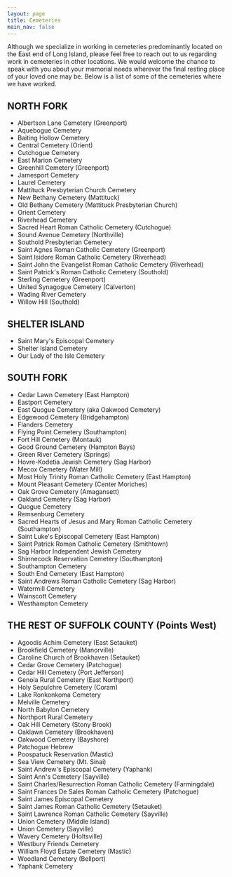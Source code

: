 ```yaml
---
layout: page
title: Cemeteries
main_nav: false
---
```


Although we specialize in working in cemeteries predominantly located
on the East end of Long Island, please feel free to reach out to us
regarding work in cemeteries in other locations. We would welcome the
chance to speak with you about your memorial needs wherever the final
resting place of your loved one may be. Below is a list of some of the
cemeteries where we have worked.

## NORTH FORK

- Albertson Lane Cemetery (Greenport)
- Aquebogue Cemetery
- Baiting Hollow Cemetery
- Central Cemetery (Orient)
- Cutchogue Cemetery
- East Marion Cemetery
- Greenhill Cemetery (Greenport)
- Jamesport Cemetery
- Laurel Cemetery
- Mattituck Presbyterian Church Cemetery
- New Bethany Cemetery (Mattituck)
- Old Bethany Cemetery (Mattituck Presbyterian Church)
- Orient Cemetery
- Riverhead Cemetery
- Sacred Heart Roman Catholic Cemetery (Cutchogue)
- Sound Avenue Cemetery (Northville)
- Southold Presbyterian Cemetery
- Saint Agnes Roman Catholic Cemetery (Greenport)
- Saint Isidore Roman Catholic Cemetery (Riverhead)
- Saint John the Evangelist Roman Catholic Cemetery (Riverhead)
- Saint Patrick's Roman Catholic Cemetery (Southold)
- Sterling Cemetery (Greenport)
- United Synagogue Cemetery (Calverton)
- Wading River Cemetery
- Willow Hill (Southold)

## SHELTER ISLAND

- Saint Mary's Episcopal Cemetery
- Shelter Island Cemetery
- Our Lady of the Isle Cemetery

## SOUTH FORK

- Cedar Lawn Cemetery (East Hampton)
- Eastport Cemetery
- East Quogue Cemetery (aka Oakwood Cemetery)
- Edgewood Cemetery (Bridgehampton)
- Flanders Cemetery
- Flying Point Cemetery (Southampton)
- Fort Hill Cemetery (Montauk)
- Good Ground Cemetery (Hampton Bays)
- Green River Cemetery (Springs)
- Hovre-Kodetia Jewish Cemetery (Sag Harbor)
- Mecox Cemetery (Water Mill)
- Most Holy Trinity Roman Catholic Cemetery (East Hampton)
- Mount Pleasant Cemetery (Center Moriches)
- Oak Grove Cemetery (Amagansett)
- Oakland Cemetery (Sag Harbor)
- Quogue Cemetery
- Remsenburg Cemetery
- Sacred Hearts of Jesus and Mary Roman Catholic Cemetery (Southampton)
- Saint Luke's Episcopal Cemetery (East Hampton)
- Saint Patrick Roman Catholic Cemetery (Smithtown)
- Sag Harbor Independent Jewish Cemetery
- Shinnecock Reservation Cemetery (Southampton)
- Southampton Cemetery
- South End Cemetery (East Hampton)
- Saint Andrews Roman Catholic Cemetery (Sag Harbor)
- Watermill Cemetery
- Wainscott Cemetery
- Westhampton Cemetery

## THE REST OF SUFFOLK COUNTY (Points West)

- Agoodis Achim Cemetery (East Setauket)
- Brookfield Cemetery (Manorville)
- Caroline Church of Brookhaven (Setauket)
- Cedar Grove Cemetery (Patchogue)
- Cedar Hill Cemetery (Port Jefferson)
- Genola Rural Cemetery (East Northport)
- Holy Sepulchre Cemetery (Coram)
- Lake Ronkonkoma Cemetery
- Melville Cemetery
- North Babylon Cemetery
- Northport Rural Cemetery
- Oak Hill Cemetery (Stony Brook)
- Oaklawn Cemetery (Brookhaven)
- Oakwood Cemetery (Bayshore)
- Patchogue Hebrew
- Poospatuck Reservation (Mastic)
- Sea View Cemetery (Mt. Sinai)
- Saint Andrew's Episcopal Cemetery (Yaphank)
- Saint Ann's Cemetery (Sayville)
- Saint Charles/Resurrection Roman Catholic Cemetery (Farmingdale)
- Saint Frances De Sales Roman Catholic Cemetery (Patchogue)
- Saint James Episcopal Cemetery
- Saint James Roman Catholic Cemetery (Setauket)
- Saint Lawrence Roman Catholic Cemetery (Sayville)
- Union Cemetery (Middle Island)
- Union Cemetery (Sayville)
- Wavery Cemetery (Holtsville)
- Westbury Friends Cemetery
- William Floyd Estate Cemetery (Mastic)
- Woodland Cemetery (Bellport)
- Yaphank Cemetery

